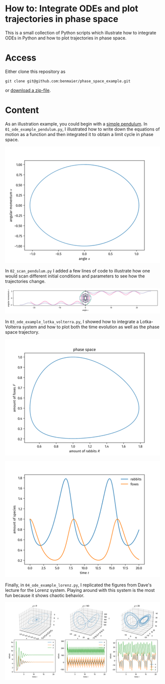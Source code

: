 # How to: Integrate ODEs and plot trajectories in phase space


This is a small collection of Python scripts which illustrate how to integrate ODEs in Python and
how to plot trajectories in phase space. 

# Access

Either clone this repository as 

    git clone git@github.com:benmaier/phase_space_example.git 

or [download a zip-file](https://github.com/benmaier/phase_space_example/archive/master.zip).

# Content

As an illustration example, you could begin with a [simple pendulum](https://bit.ly/2N5azyx). In
`01_ode_example_pendulum.py`, I illustrated how to write down the equations of motion as a function
and then integrated it to obtain a limit cycle in phase space.

![pendulum-single-run](https://github.com/benmaier/phase_space_example/raw/master/pendulum_single_run.png)

In `02_scan_pendulum.py` I added a few lines of code to illustrate how one would scan different
initial conditions and parameters to see how the trajectories change.

![pendulum-scan](https://github.com/benmaier/phase_space_example/raw/master/pendulum_scan.png)

In `03_ode_example_lotka_volterra.py`, I showed how to integrate a Lotka-Volterra system and how
to plot both the time evolution as well as the phase space trajectory.

![lotka-volterra](https://github.com/benmaier/phase_space_example/raw/master/rabbits_foxes_phase_space.png)

![lotka-volterra-2](https://github.com/benmaier/phase_space_example/raw/master/rabbits_foxes_trajectories.png)

Finally, in `04_ode_example_lorenz.py`, I replicated the figures from Dave's lecture for the Lorenz system. 
Playing around with this system is the most fun because it shows chaotic behavior.


![lorenz](https://github.com/benmaier/phase_space_example/raw/master/lorenz.png)
